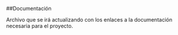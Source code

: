 
##Documentación

Archivo que se irá actualizando con los enlaces a la documentación necesaria para el proyecto.
